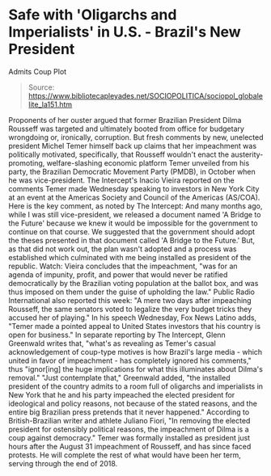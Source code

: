 # Safe with 'Oligarchs and Imperialists' in U.S. - Brazil's New President 
Admits Coup Plot

> Source: https://www.bibliotecapleyades.net/SOCIOPOLITICA/sociopol_globalelite_la151.htm

Proponents of her ouster
argued that former Brazilian President Dilma Rousseff
was targeted and ultimately booted from office for
budgetary wrongdoing or,
ironically, corruption.
But fresh comments by new,
unelected president Michel Temer himself back up
claims that her impeachment was politically
motivated, specifically, that Rousseff wouldn't enact
the austerity-promoting, welfare-slashing economic
platform Temer
unveiled from his party, the
Brazilian Democratic
Movement Party (PMDB), in October when he was vice-president.
The Intercept's
Inacio Vieira
reported on the comments Temer made Wednesday
speaking
to investors in New York City at an event at the
Americas Society and Council of the Americas (AS/COA).
Here is the key comment, as
noted by The Intercept:
And many months ago,
while I was still vice-president, we released a
document named 'A Bridge to the Future' because we
knew it would be impossible for the government to
continue on that course.
We suggested that the
government should adopt the theses presented in that
document called 'A Bridge to the Future.'
But, as that did not
work out, the plan wasn't adopted and a process was
established which culminated with me being installed
as president of the republic.
Watch:
Vieira concludes that the
impeachment,
"was for an agenda of
impunity, profit, and power that would never be
ratified democratically by the Brazilian voting
population at the ballot box, and was thus imposed
on them under the guise of upholding the law."
Public Radio
International also
reported this week:
"A mere two days
after impeaching Rousseff, the same senators
voted to legalize the very budget tricks they
accused her of playing."
In his speech Wednesday,
Fox News Latino
adds,
"Temer made a pointed
appeal to United States investors that his country
is open for business."
In separate reporting by
The Intercept, Glenn Greenwald
writes that,
"what's as revealing as Temer's casual acknowledgement of coup-type motives
is how Brazil's large media - which united in favor of
impeachment - has completely ignored his comments,"
thus "ignor[ing] the huge implications for what this
illuminates about Dilma's removal."
"Just contemplate that,"
Greenwald added, "the installed president of the
country admits to a room full of oligarchs and
imperialists in New York that he and his party
impeached the elected president for ideological
and policy reasons, not because of the stated
reasons, and the entire big Brazilian press pretends
that it never happened."
According to
British-Brazilian writer and athlete Juliano Fiori,
"In removing the elected
president for ostensibly political reasons, the
impeachment of Dilma is a coup against democracy."
Temer was formally installed
as president just hours after the August 31
impeachment of Rousseff, and has since
faced protests.
He will complete the rest of what
would have been her term, serving through the end of
2018.
